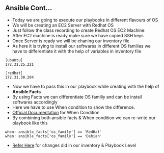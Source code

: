 ## Ansible Cont...

- Today we are going to execute our playbooks in different flavours of OS
- We will be creating an EC2 Server with Redhat OS
- Just follow the class recording to create Redhat OS EC2 Machine
- After EC2 machine is ready make sure we have copied SSH keys
- Once Server is ready we will be chaning our inventory file
- As here it is trying to install our softwares in different OS families we have to differentiate it with the help of variables in inventory file
```
[ubuntu]
172.31.25.221

[redhat]
172.31.30.204
```
- Now we have to pass this in our playbook while creating with the help of **Ansible Facts**
- By using Facts we can differentiate OS familiy and can be install softwares accordingly
- Here we have to use When condition to show the difference.
- [Official Documentation](https://docs.ansible.com/ansible/latest/playbook_guide/playbooks_conditionals.html) for When Condition
- By combining both ansible facts & When condition we can re-write our playbook like this
```
when: ansible_facts['os_family'] == 'RedHat'
when: ansible_facts['os_family'] == 'Debian'
```
- [Refer Here](https://github.com/abhi-yuva/Devops-Feb-2024/blob/main/Ansible/Playbooks/playbook-with-diff-os.yaml) for changes did in our inventory & Playbook Level
